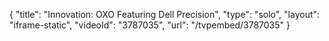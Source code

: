 {
    "title": "Innovation: OXO Featuring Dell Precision",
    "type": "solo",
    "layout": "iframe-static",
    "videoId": "3787035",
    "url": "\/tvpembed\/3787035"
}